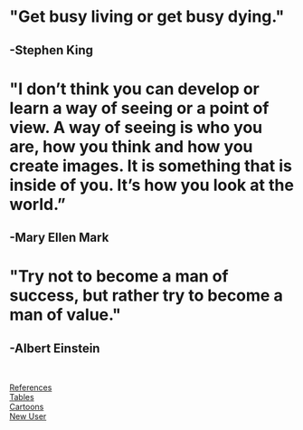 # "Get busy living or get busy dying."   
## -Stephen King

# "I don’t think you can develop or learn a way of seeing or a point of view. A way of seeing is who you are, how you think and how you create images. It is something that is inside of you. It’s how you look at the world.”  
## -Mary Ellen Mark

# "Try not to become a man of success, but rather try to become a man of value."  
## -Albert Einstein


</br>




[References](reference.html)
</br>
[Tables](tables.html)
</br>
[Cartoons](cartoons.html)
</br>
[New User](newuser.html)
